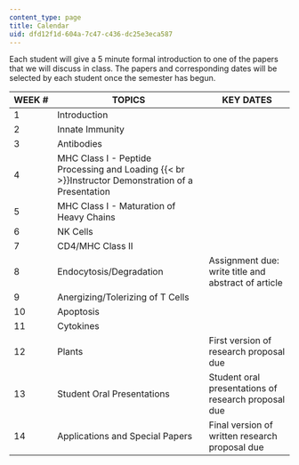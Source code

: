 ```yaml
---
content_type: page
title: Calendar
uid: dfd12f1d-604a-7c47-c436-dc25e3eca587
---
```


Each student will give a 5 minute formal introduction to one of the papers that we will discuss in class. The papers and corresponding dates will be selected by each student once the semester has begun.

| WEEK # | TOPICS | KEY DATES |
| --- | --- | --- |
| 1 | Introduction | &nbsp; |
| 2 | Innate Immunity | &nbsp; |
| 3 | Antibodies | &nbsp; |
| 4 | MHC Class I - Peptide Processing and Loading  {{< br >}}Instructor Demonstration of a Presentation | &nbsp; |
| 5 | MHC Class I - Maturation of Heavy Chains | &nbsp; |
| 6 | NK Cells | &nbsp; |
| 7 | CD4/MHC Class II | &nbsp; |
| 8 | Endocytosis/Degradation | Assignment due: write title and abstract of article |
| 9 | Anergizing/Tolerizing of T Cells | &nbsp; |
| 10 | Apoptosis | &nbsp; |
| 11 | Cytokines | &nbsp; |
| 12 | Plants | First version of research proposal due |
| 13 | Student Oral Presentations | Student oral presentations of research proposal due |
| 14 | Applications and Special Papers | Final version of written research proposal due